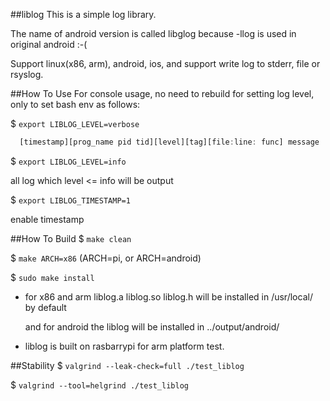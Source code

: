 ##liblog
This is a simple log library.

The name of android version is called libglog because -llog is used in original android :-(

Support linux(x86, arm), android, ios, and support write log to stderr, file or rsyslog.

##How To Use
For console usage, no need to rebuild for setting log level, only to set bash env as follows:

 $ `export LIBLOG_LEVEL=verbose`

```javascript
  [timestamp][prog_name pid tid][level][tag][file:line: func] message
```

 $ `export LIBLOG_LEVEL=info`

 all log which level <= info will be output

 $ `export LIBLOG_TIMESTAMP=1`

 enable timestamp

##How To Build
  $ `make clean`

  $ `make ARCH=x86`  (ARCH=pi, or ARCH=android)

  $ `sudo make install`

* for x86 and arm liblog.a liblog.so liblog.h will be installed in /usr/local/ by default

  and for android the liblog will be installed in ../output/android/

* liblog is built on rasbarrypi for arm platform test.

##Stability
  $ `valgrind --leak-check=full ./test_liblog`

  $ `valgrind --tool=helgrind ./test_liblog`

